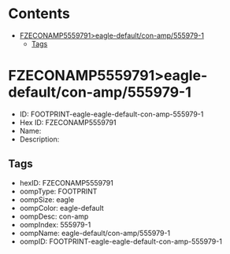 



Contents
========

* [FZECONAMP5559791>eagle-default/con-amp/555979-1](#fzeconamp5559791eagle-defaultcon-amp555979-1)
	* [Tags](#tags)

# FZECONAMP5559791>eagle-default/con-amp/555979-1

- ID: FOOTPRINT-eagle-eagle-default-con-amp-555979-1
- Hex ID: FZECONAMP5559791
- Name: 
- Description: 

## Tags

- hexID: FZECONAMP5559791
- oompType: FOOTPRINT
- oompSize: eagle
- oompColor: eagle-default
- oompDesc: con-amp
- oompIndex: 555979-1
- oompName: eagle-default/con-amp/555979-1
- oompID: FOOTPRINT-eagle-eagle-default-con-amp-555979-1
